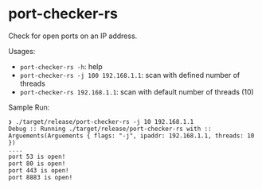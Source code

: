 # port-checker-rs
Check for open ports on an IP address.

Usages:
- `port-checker-rs -h`: help
- `port-checker-rs -j 100 192.168.1.1`: scan with defined number of threads
-  `port-checker-rs 192.168.1.1`: scan with default number of threads (10)

Sample Run:
```
❯ ./target/release/port-checker-rs -j 10 192.168.1.1
Debug :: Running ./target/release/port-checker-rs with :: Arguements(Arguements { flags: "-j", ipaddr: 192.168.1.1, threads: 10 })
....
port 53 is open!
port 80 is open!
port 443 is open!
port 8883 is open!
```
